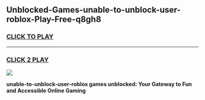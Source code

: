 
## Unblocked-Games-unable-to-unblock-user-roblox-Play-Free-q8gh8
<h3>
<a href="https://premium76.site?title=unable-to-unblock-user-roblox&ref=20M">CLICK TO PLAY</a></h3>
<hr>

<h3>
<a href="https://premium76.site?title=unable-to-unblock-user-roblox&ref=20M">CLICK 2 PLAY</a>
  
</h3>

<a href="https://premium76.site?title=unable-to-unblock-user-roblox&ref=19M"><img src="https://clearcache.store/games.png"></a>


**unable-to-unblock-user-roblox games unblocked: Your Gateway to Fun and Accessible Online Gaming**
